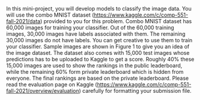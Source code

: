 In this mini-project, you will develop models to classify the image data. You will use the combo MNIST dataset
(https://www.kaggle.com/c/comp-551-fall-2021/data) provided to you for this problem. Combo MNIST dataset has
60,000 images for training your classifier. Out of the 60,000 training images, 30,000 images have labels associated
with them. The remaining 30,000 images do not have labels. You can get creative to use them to train your classifier.
Sample images are shown in Figure 1 to give you an idea of the image dataset. The dataset also comes with 15,000
test images whose predictions has to be uploaded to Kaggle to get a score. Roughly 40% these 15,000 images are used
to show the rankings in the public leaderboard, while the remaining 60% form private leaderboard which is hidden
from everyone. The final rankings are based on the private leaderboard. Please read the evaluation page on Kaggle
(https://www.kaggle.com/c/comp-551-fall-2021/overview/evaluation) carefully for formatting your submission file.
